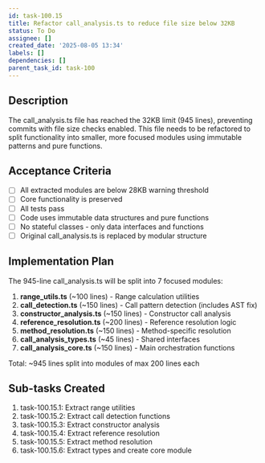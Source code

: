 ```yaml
---
id: task-100.15
title: Refactor call_analysis.ts to reduce file size below 32KB
status: To Do
assignee: []
created_date: '2025-08-05 13:34'
labels: []
dependencies: []
parent_task_id: task-100
---
```


## Description

The call_analysis.ts file has reached the 32KB limit (945 lines), preventing commits with file size checks enabled. This file needs to be refactored to split functionality into smaller, more focused modules using immutable patterns and pure functions.

## Acceptance Criteria

- [ ] All extracted modules are below 28KB warning threshold
- [ ] Core functionality is preserved
- [ ] All tests pass
- [ ] Code uses immutable data structures and pure functions
- [ ] No stateful classes - only data interfaces and functions
- [ ] Original call_analysis.ts is replaced by modular structure

## Implementation Plan

The 945-line call_analysis.ts will be split into 7 focused modules:

1. **range_utils.ts** (~100 lines) - Range calculation utilities
2. **call_detection.ts** (~150 lines) - Call pattern detection (includes AST fix)
3. **constructor_analysis.ts** (~150 lines) - Constructor call analysis
4. **reference_resolution.ts** (~200 lines) - Reference resolution logic
5. **method_resolution.ts** (~150 lines) - Method-specific resolution
6. **call_analysis_types.ts** (~45 lines) - Shared interfaces
7. **call_analysis_core.ts** (~150 lines) - Main orchestration functions

Total: ~945 lines split into modules of max 200 lines each

## Sub-tasks Created

1. task-100.15.1: Extract range utilities
2. task-100.15.2: Extract call detection functions
3. task-100.15.3: Extract constructor analysis
4. task-100.15.4: Extract reference resolution
5. task-100.15.5: Extract method resolution
6. task-100.15.6: Extract types and create core module
